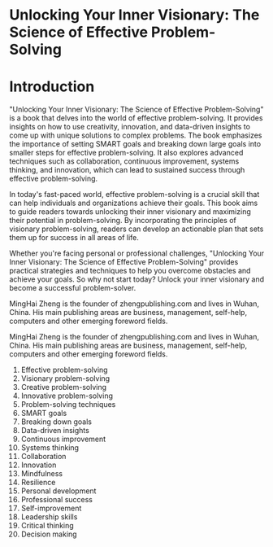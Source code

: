 # Unlocking Your Inner Visionary: The Science of Effective Problem-Solving

# Introduction

"Unlocking Your Inner Visionary: The Science of Effective Problem-Solving" is a book that delves into the world of effective problem-solving. It provides insights on how to use creativity, innovation, and data-driven insights to come up with unique solutions to complex problems. The book emphasizes the importance of setting SMART goals and breaking down large goals into smaller steps for effective problem-solving. It also explores advanced techniques such as collaboration, continuous improvement, systems thinking, and innovation, which can lead to sustained success through effective problem-solving.

In today's fast-paced world, effective problem-solving is a crucial skill that can help individuals and organizations achieve their goals. This book aims to guide readers towards unlocking their inner visionary and maximizing their potential in problem-solving. By incorporating the principles of visionary problem-solving, readers can develop an actionable plan that sets them up for success in all areas of life.

Whether you're facing personal or professional challenges, "Unlocking Your Inner Visionary: The Science of Effective Problem-Solving" provides practical strategies and techniques to help you overcome obstacles and achieve your goals. So why not start today? Unlock your inner visionary and become a successful problem-solver.

MingHai Zheng is the founder of zhengpublishing.com and lives in Wuhan, China. His main publishing areas are business, management, self-help, computers and other emerging foreword fields.

MingHai Zheng is the founder of zhengpublishing.com and lives in Wuhan, China. His main publishing areas are business, management, self-help, computers and other emerging foreword fields.



1. Effective problem-solving
2. Visionary problem-solving
3. Creative problem-solving
4. Innovative problem-solving
5. Problem-solving techniques
6. SMART goals
7. Breaking down goals
8. Data-driven insights
9. Continuous improvement
10. Systems thinking
11. Collaboration
12. Innovation
13. Mindfulness
14. Resilience
15. Personal development
16. Professional success
17. Self-improvement
18. Leadership skills
19. Critical thinking
20. Decision making

